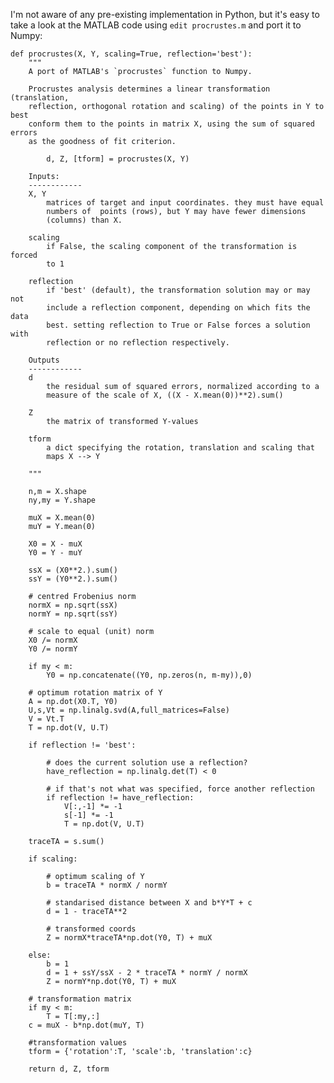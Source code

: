 I'm not aware of any pre-existing implementation in Python, but it's easy to take a look at the MATLAB code using `edit procrustes.m` and port it to Numpy:

	def procrustes(X, Y, scaling=True, reflection='best'):
		"""
		A port of MATLAB's `procrustes` function to Numpy.

		Procrustes analysis determines a linear transformation (translation,
		reflection, orthogonal rotation and scaling) of the points in Y to best
		conform them to the points in matrix X, using the sum of squared errors
		as the goodness of fit criterion.

			d, Z, [tform] = procrustes(X, Y)

		Inputs:
		------------
		X, Y 	
			matrices of target and input coordinates. they must have equal
			numbers of  points (rows), but Y may have fewer dimensions
			(columns) than X.

		scaling 
			if False, the scaling component of the transformation is forced
			to 1

		reflection
			if 'best' (default), the transformation solution may or may not
			include a reflection component, depending on which fits the data
			best. setting reflection to True or False forces a solution with
			reflection or no reflection respectively.

		Outputs
		------------
		d       
			the residual sum of squared errors, normalized according to a
			measure of the scale of X, ((X - X.mean(0))**2).sum()

		Z
			the matrix of transformed Y-values

		tform   
			a dict specifying the rotation, translation and scaling that
			maps X --> Y

		"""

		n,m = X.shape
		ny,my = Y.shape

		muX = X.mean(0)
		muY = Y.mean(0)

		X0 = X - muX
		Y0 = Y - muY

		ssX = (X0**2.).sum()
		ssY = (Y0**2.).sum()

		# centred Frobenius norm
		normX = np.sqrt(ssX)
		normY = np.sqrt(ssY)

		# scale to equal (unit) norm
		X0 /= normX
		Y0 /= normY

		if my < m:
			Y0 = np.concatenate((Y0, np.zeros(n, m-my)),0)

		# optimum rotation matrix of Y
		A = np.dot(X0.T, Y0)
		U,s,Vt = np.linalg.svd(A,full_matrices=False)
		V = Vt.T
		T = np.dot(V, U.T)

		if reflection != 'best':

			# does the current solution use a reflection?
			have_reflection = np.linalg.det(T) < 0

			# if that's not what was specified, force another reflection
			if reflection != have_reflection:
				V[:,-1] *= -1
				s[-1] *= -1
				T = np.dot(V, U.T)

		traceTA = s.sum()

		if scaling:

			# optimum scaling of Y
			b = traceTA * normX / normY

			# standarised distance between X and b*Y*T + c
			d = 1 - traceTA**2

			# transformed coords
			Z = normX*traceTA*np.dot(Y0, T) + muX

		else:
			b = 1
			d = 1 + ssY/ssX - 2 * traceTA * normY / normX
			Z = normY*np.dot(Y0, T) + muX

		# transformation matrix
		if my < m:
			T = T[:my,:]
		c = muX - b*np.dot(muY, T)
		
		#transformation values 
		tform = {'rotation':T, 'scale':b, 'translation':c}
       
		return d, Z, tform